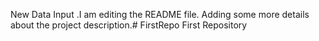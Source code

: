 New Data Input .I am editing the README file. Adding some more details about the project description.# FirstRepo
First Repository 

